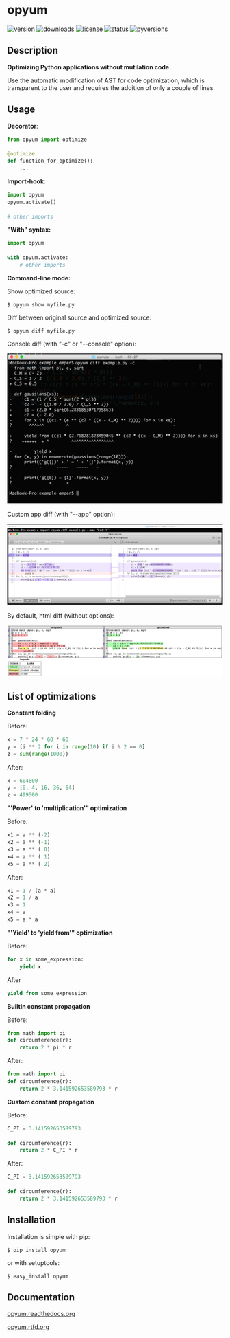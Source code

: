 # opyum

[![version](https://img.shields.io/pypi/v/opyum.svg)](http://pypi.python.org/pypi/opyum)
[![downloads](https://img.shields.io/pypi/dw/opyum.svg)](http://pypi.python.org/pypi/opyum)
[![license](https://img.shields.io/pypi/l/opyum.svg)](http://pypi.python.org/pypi/opyum)
[![status](https://img.shields.io/pypi/status/opyum.svg)](http://pypi.python.org/pypi/opyum)
[![pyversions](https://img.shields.io/pypi/pyversions/opyum.svg)](http://pypi.python.org/pypi/opyum)


## Description

**Optimizing Python applications without mutilation code.** 

Use the automatic modification of AST for code optimization, which is transparent to the user and requires the addition of only a couple of lines.


## Usage

**Decorator**:

```python
from opyum import optimize

@optimize
def function_for_optimize():
	...
```

**Import-hook**:

```python
import opyum
opyum.activate()

# other imports
```

**"With" syntax:**

```python
import opyum

with opyum.activate:
	# other imports
```

**Command-line mode:**

Show optimized source:

    $ opyum show myfile.py

Diff between original source and optimized source:

    $ opyum diff myfile.py

Console diff (with "-c" or "--console" option):

![console diff example](https://raw.githubusercontent.com/Amper/opyum/master/example/screen1.png)

Custom app diff (with "--app" option):

![app diff example](https://raw.githubusercontent.com/Amper/opyum/master/example/screen2.png)

By default, html diff (without options):

![app diff example](https://raw.githubusercontent.com/Amper/opyum/master/example/screen3.png)


## List of optimizations

**Constant folding**

Before:

```python
x = 7 * 24 * 60 * 60
y = [i ** 2 for i in range(10) if i % 2 == 0]
z = sum(range(1000))
```

After:

```python
x = 604800
y = [0, 4, 16, 36, 64]
z = 499500
```

**"'Power' to 'multiplication'" optimization**

Before:

```python
x1 = a ** (-2)
x2 = a ** (-1)
x3 = a ** ( 0)
x4 = a ** ( 1)
x5 = a ** ( 2)
```

After:

```python
x1 = 1 / (a * a)
x2 = 1 / a
x3 = 1
x4 = a
x5 = a * a
```

**"'Yield' to 'yield from'" optimization**

Before:

```python
for x in some_expression:
	yield x
```

After

```python
yield from some_expression
```

**Builtin constant propagation**

Before:

```python
from math import pi
def circumference(r):
	return 2 * pi * r
```

After:

```python
from math import pi
def circumference(r):
	return 2 * 3.141592653589793 * r
```

**Custom constant propagation**

Before:

```python
C_PI = 3.141592653589793

def circumference(r):
	return 2 * C_PI * r
```

After:

```python
C_PI = 3.141592653589793

def circumference(r):
	return 2 * 3.141592653589793 * r
```


## Installation

Installation is simple with pip:

    $ pip install opyum

or with setuptools:

    $ easy_install opyum


## Documentation

 [opyum.readthedocs.org](http://opyum.readthedocs.org/)

 [opyum.rtfd.org](http://opyum.rtfd.org/)

